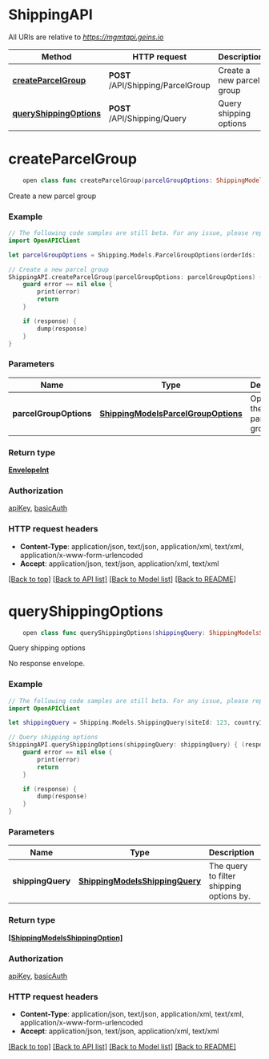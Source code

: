 # ShippingAPI

All URIs are relative to *https://mgmtapi.geins.io*

Method | HTTP request | Description
------------- | ------------- | -------------
[**createParcelGroup**](ShippingAPI.md#createparcelgroup) | **POST** /API/Shipping/ParcelGroup | Create a new parcel group
[**queryShippingOptions**](ShippingAPI.md#queryshippingoptions) | **POST** /API/Shipping/Query | Query shipping options


# **createParcelGroup**
```swift
    open class func createParcelGroup(parcelGroupOptions: ShippingModelsParcelGroupOptions, completion: @escaping (_ data: EnvelopeInt?, _ error: Error?) -> Void)
```

Create a new parcel group

### Example
```swift
// The following code samples are still beta. For any issue, please report via http://github.com/OpenAPITools/openapi-generator/issues/new
import OpenAPIClient

let parcelGroupOptions = Shipping.Models.ParcelGroupOptions(orderIds: [123], markAsDelivered: false, signalCapturesCreated: false) // ShippingModelsParcelGroupOptions | Options for the new parcel group.

// Create a new parcel group
ShippingAPI.createParcelGroup(parcelGroupOptions: parcelGroupOptions) { (response, error) in
    guard error == nil else {
        print(error)
        return
    }

    if (response) {
        dump(response)
    }
}
```

### Parameters

Name | Type | Description  | Notes
------------- | ------------- | ------------- | -------------
 **parcelGroupOptions** | [**ShippingModelsParcelGroupOptions**](ShippingModelsParcelGroupOptions.md) | Options for the new parcel group. | 

### Return type

[**EnvelopeInt**](EnvelopeInt.md)

### Authorization

[apiKey](../README.md#apiKey), [basicAuth](../README.md#basicAuth)

### HTTP request headers

 - **Content-Type**: application/json, text/json, application/xml, text/xml, application/x-www-form-urlencoded
 - **Accept**: application/json, text/json, application/xml, text/xml

[[Back to top]](#) [[Back to API list]](../README.md#documentation-for-api-endpoints) [[Back to Model list]](../README.md#documentation-for-models) [[Back to README]](../README.md)

# **queryShippingOptions**
```swift
    open class func queryShippingOptions(shippingQuery: ShippingModelsShippingQuery, completion: @escaping (_ data: [ShippingModelsShippingOption]?, _ error: Error?) -> Void)
```

Query shipping options

No response envelope.

### Example
```swift
// The following code samples are still beta. For any issue, please report via http://github.com/OpenAPITools/openapi-generator/issues/new
import OpenAPIClient

let shippingQuery = Shipping.Models.ShippingQuery(siteId: 123, countryId: 123, shippingId: 123, deliveryOptionId: 123, order: Order.CheckoutOrder(orderId: "orderId_example", externalOrderId: "externalOrderId_example", cartId: "cartId_example", sessionId: "sessionId_example", siteId: 123, currency: "currency_example", status: "status_example", ipAddress: "ipAddress_example", message: "message_example", internalMessage: "internalMessage_example", locale: "locale_example", rows: [Order.CheckoutOrderRow(sku: "sku_example", productId: 123, externalId: "externalId_example", discountRate: 123, cartRowId: 123, productContainerBuildId: 123, message: "message_example", articleNumber: "articleNumber_example", gtin: "gtin_example", brand: "brand_example", categories: ["categories_example"], name: "name_example", variant: "variant_example", quantity: 123, priceIncVat: 123, priceExVat: 123, expectedTotalPriceIncVat: 123, discountIncVat: 123, discountExVat: 123, expectedTotalDiscountIncVat: 123, productUrl: "productUrl_example", imageUrl: "imageUrl_example", weight: 123, height: 123, width: 123, length: 123, campaignIds: ["campaignIds_example"], campaignGroupData: "campaignGroupData_example", campaignNames: ["campaignNames_example"], productPriceCampaignId: 123, productPriceListId: 123)], campaignId: 123, campaignCode: "campaignCode_example", campaignName: "campaignName_example", campaignIds: ["campaignIds_example"], campaignNames: ["campaignNames_example"], customerId: 123, customerTypeId: 123, gender: 123, dateOfBirth: Date(), personalId: "personalId_example", userAgent: "userAgent_example", metaData: "TODO", paymentId: 123, transactionId: "transactionId_example", secondaryTransactionId: "secondaryTransactionId_example", country: "country_example", company: "company_example", organizationNumber: "organizationNumber_example", firstName: "firstName_example", lastName: "lastName_example", email: "email_example", address1: "address1_example", address2: "address2_example", zip: "zip_example", city: "city_example", region: "region_example", phone: "phone_example", mobilePhone: "mobilePhone_example", careOf: "careOf_example", shippingId: 123, shippingCountry: "shippingCountry_example", shippingCompany: "shippingCompany_example", shippingOrganizationNumber: "shippingOrganizationNumber_example", shippingFirstName: "shippingFirstName_example", shippingLastName: "shippingLastName_example", shippingEmail: "shippingEmail_example", shippingAddress1: "shippingAddress1_example", shippingAddress2: "shippingAddress2_example", shippingZip: "shippingZip_example", shippingCity: "shippingCity_example", shippingRegion: "shippingRegion_example", shippingPhone: "shippingPhone_example", shippingMobilePhone: "shippingMobilePhone_example", shippingCareOf: "shippingCareOf_example", pickupPoint: "pickupPoint_example", desiredDeliveryDate: Date(), freightClass: Order.FreightClass(id: 123, type: 123, name: "name_example", typeAsEnum: 123), sum: 123, expectedSum: 123, orderValueIncVat: 123, orderValueExVat: 123, itemValueIncVat: 123, itemValueExVat: 123, discountIncVat: 123, discountExVat: 123, percentDiscount: 123, balance: 123, shippingFeeIncVat: 123, shippingFeeExVat: 123, paymentFeeIncVat: 123, paymentFeeExVat: 123), minimumFreeShippingLimit: 123) // ShippingModelsShippingQuery | The query to filter shipping options by.

// Query shipping options
ShippingAPI.queryShippingOptions(shippingQuery: shippingQuery) { (response, error) in
    guard error == nil else {
        print(error)
        return
    }

    if (response) {
        dump(response)
    }
}
```

### Parameters

Name | Type | Description  | Notes
------------- | ------------- | ------------- | -------------
 **shippingQuery** | [**ShippingModelsShippingQuery**](ShippingModelsShippingQuery.md) | The query to filter shipping options by. | 

### Return type

[**[ShippingModelsShippingOption]**](ShippingModelsShippingOption.md)

### Authorization

[apiKey](../README.md#apiKey), [basicAuth](../README.md#basicAuth)

### HTTP request headers

 - **Content-Type**: application/json, text/json, application/xml, text/xml, application/x-www-form-urlencoded
 - **Accept**: application/json, text/json, application/xml, text/xml

[[Back to top]](#) [[Back to API list]](../README.md#documentation-for-api-endpoints) [[Back to Model list]](../README.md#documentation-for-models) [[Back to README]](../README.md)

